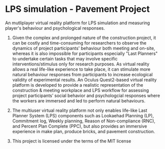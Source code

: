 # LPS simulation - Pavement Project

An mutliplayer virtual reality platform for LPS simulation and measuring player's behaviour and psychological responses.

1. Given the complex and prolonged nature of the construction project, it can be costly and time-consuming for researchers to observe the dynamics of project participants' behaviour both meeting and on-site, whereas it is also impossible for participants especially "Last Planners" to undertake certain tasks that may involve specific interventions/stimulus only for research purposes. As virtual reality allows a real life-like experience to take place, it can stimulate more natural behaviour responses from participants to increase ecological validity of experimental results. An Oculus Quest2-based virtual reality platform is developed to provide a realistic representation of the construction & meeting workplace and LPS workflow for assessing project participants’ social behavior and psychologcial responses where the workers are immersed and led to perform natural behaviours.

2. The multiuser virtual reality platform not only enables life-like Last Planner System (LPS) components such as Lookaehad Planning (LP), Commitment log, Weekly planning, Reason of Non-compliance (RNC), and Percent Plan Complete (PPC), but also provides an immersive experience in make plan, produce bricks, and pavement construction.

3. This project is licensed under the terms of the MIT license
